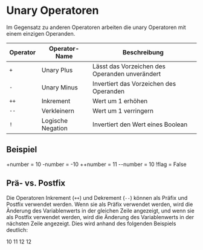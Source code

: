 # Unary Operatoren

Im Gegensatz zu anderen Operatoren arbeiten die unary Operatoren mit einem einzigen Operanden.

| Operator | Operator-Name     | Beschreibung                                   |
|----------|-------------------|------------------------------------------------|
| `+`      | Unary Plus        | Lässt das Vorzeichen des Operanden unverändert |
| `-`      | Unary Minus       | Invertiert das Vorzeichen des Operanden        |
| `++`     | Inkrement         | Wert um 1 erhöhen                              |
| `--`     | Verkleinern       | Wert um 1 verringern                           |
| `!`      | Logische Negation | Invertiert den Wert eines Boolean              |

## Beispiel

<tabs>
    <tab title="C#">
        <code-block lang="c#" src="unary-operators.cs" />
    </tab>
    <tab title="Output">
        <code-block lang="bash">
            +number = 10
            -number = -10
            ++number = 11
            --number = 10
            !flag = False
        </code-block>
    </tab>
</tabs>

## Prä- vs. Postfix

Die Operatoren Inkrement (`++`) und Dekrement (`--`) können als Präfix und Postfix verwendet werden. Wenn sie als Präfix verwendet werden, wird die
Änderung des Variablenwerts in der gleichen Zeile angezeigt, und wenn sie als Postfix verwendet werden, wird die Änderung des Variablenwerts in der
nächsten Zeile angezeigt. Dies wird anhand des folgenden Beispiels deutlich:

<tabs>
    <tab title="C#">
        <code-block lang="c#" src="prefix-vs-postfix.cs" />
    </tab>  
    <tab title="Output">
        <code-block lang="bash">
            10
            11
            12
            12
        </code-block> 
    </tab>

</tabs>